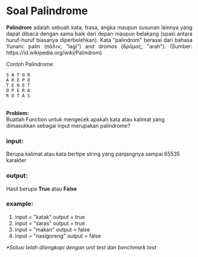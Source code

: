 # Soal Palindrome

<p align=justify><b>Palindrom</b> adalah sebuah kata, frasa, angka maupun susunan lainnya yang dapat dibaca dengan sama baik dari depan maupun belakang (spasi antara huruf-huruf biasanya diperbolehkan). Kata "palindrom" berasal dari bahasa Yunani: palin (πάλιν; "lagi") and dromos (δρóμος; "arah").
(Sumber: https://id.wikipedia.org/wiki/Palindrom)</p>
Contoh Palindrome:
<br>

```
S A T O R
A R E P O
T E N E T
O P E R A
R O T A S
```

<br>
<b>Problem:</b><br>
Buatlah Function untuk mengecek apakah kata atau kalimat yang dimasukkan sebagai input merupakan palindrome?
<br>

### input:

Berupa kalimat atau kata bertipe string yang panjangnya sampai 65535 karakter
<br>

### output:

Hasil berupa <b>True</b> atau <b>False</b>
<br>

### example:

1. input = "katak"          output = true
2. input = "saras"          output = true
3. input = "makan"          output = false
4. input = "nasigoreng"     output = false

<i>*Solusi telah dilengkapi dengan unit test dan benchmark test</i>
